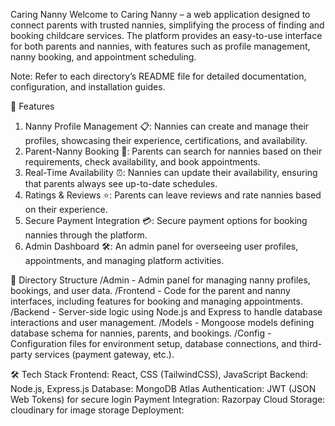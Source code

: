 Caring Nanny
Welcome to Caring Nanny – a web application designed to connect parents with trusted nannies, simplifying the process of finding and booking childcare services. The platform provides an easy-to-use interface for both parents and nannies, with features such as profile management, nanny booking, and appointment scheduling.

Note: Refer to each directory’s README file for detailed documentation, configuration, and installation guides.

🌟 Features
1. Nanny Profile Management 📋: Nannies can create and manage their profiles, showcasing their experience, certifications, and availability.
2. Parent-Nanny Booking 📅: Parents can search for nannies based on their requirements, check availability, and book appointments.
3. Real-Time Availability ⏰: Nannies can update their availability, ensuring that parents always see up-to-date schedules.
4. Ratings & Reviews ⭐: Parents can leave reviews and rate nannies based on their experience.
5. Secure Payment Integration 💳: Secure payment options for booking nannies through the platform.
6. Admin Dashboard 🛠️: An admin panel for overseeing user profiles, appointments, and managing platform activities.
   
📂 Directory Structure
/Admin - Admin panel for managing nanny profiles, bookings, and user data.
/Frontend - Code for the parent and nanny interfaces, including features for booking and managing appointments.
/Backend - Server-side logic using Node.js and Express to handle database interactions and user management.
/Models - Mongoose models defining database schema for nannies, parents, and bookings.
/Config - Configuration files for environment setup, database connections, and third-party services (payment gateway, etc.).

🛠️ Tech Stack
Frontend: React, CSS (TailwindCSS), JavaScript
Backend: Node.js, Express.js
Database: MongoDB Atlas
Authentication: JWT (JSON Web Tokens) for secure login
Payment Integration: Razorpay 
Cloud Storage: cloudinary for image storage
Deployment:
